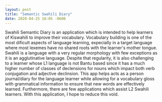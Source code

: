 ```yaml
---
layout: post
title: "Semantic Swahili Diary"
date: 2020-04-25 16:05 -0600
---
```


Swahili Semantic Diary is an application which is intended to help learners of Kiswahili to improve their vocabulary. Vocabulary building is one of the most dificult aspects of language learning, expecially in a target language where most lexemes have no shared roots with the learner's mother tongue. Swahili is a language with a very regular morphology with few exceptions as it is an agglutinative language. Despite that regularity, it is also challenging to a learner whose L1 language is not Bantu based since it has a much higher number of classes of declensions for nouns which impact both verb conjugation and adjective declinsion. This app helps acts as a person journal/diary for the language learner while allowing for a vocabulary gloss with grammatical information to ensure that new words are effectively learned. Furthermore, there are few applications which assist L2 Swahili learners. With this application, I hope to reduce this void.
